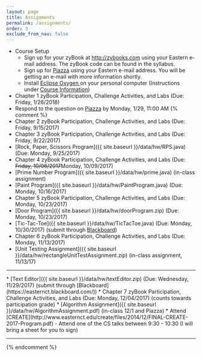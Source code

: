 ```yaml
---  
layout: page
title: Assignments 
permalink: /assignments/
order: 3
exclude_from_nav: false
---
```

   
* Course Setup 
	* Sign up for your zyBook at <a href = "http://zybooks.com">http://zybooks.com</a> using your Eastern e-mail address. The zyBook code can be found in the syllabus.
	* Sign up for <a href = "http://www.piazza.com">Piazza</a> using your Eastern e-mail address. You will be getting an e-mail with more information shortly. 
	* Install <a href = "https://eclipse.org">Eclipse Oxygen </a> on your personal computer (Instructions under <a href = "http://gdancik.github.io/CSC-210/info/">Course Information</a>) 
* Chapter 1 zyBook Participation, Challenge Activities, and Labs (Due: Friday, 1/26/2018)
* Respond to the question on <a href = "http://www.piazza.com">Piazza</a> by Monday, 1/29, 11:00 AM 
{% comment %}
* Chapter 2 zyBook Participation, Challenge Activities, and Labs (Due: Friday, 9/15/2017) 
* Chapter 3 zyBook Participation, Challenge Activities, and Labs (Due: Friday, 9/22/2017)
* [Rock, Paper, Scissors Program]({{ site.baseurl }}/data/hw/RPS.java) (Due: Monday, 9/25/2017)
* Chapter 4 zyBook Participation, Challenge Activities, and Labs (Due: <strike>Friday, 10/06/2017</strike>Monday, 10/09/2017)
* [Prime Number Program]({{ site.baseurl }}/data/hw/prime.java) (in-class assignment)  
* [Paint Program]({{ site.baseurl }}/data/hw/PaintProgram.java) (Due: Monday, 10/16/2017)  
* Chapter 5 zyBook Participation, Challenge Activities, and Labs (Due: Monday, 10/23/2017)
* [Door Program]({{ site.baseurl }}/data/hw/doorProgram.zip) (Due: Monday, 10/23/2017)  
* [Tic-Tac-Toe]({{ site.baseurl }}/data/hw/TicTacToe.java) (Due: Monday, 10/30/2017) (submit through [Blackboard](https://easternct.blackboard.com/)) 
* Chapter 6 zyBook Participation, Challenge Activities, and Labs (Due: Monday, 11/13/2017)
* [Unit Testing Assignment]({{ site.baseurl }}/data/hw/rectangleUnitTestAssignment.zip) (in-class assignment, 11/13/17)
<hr>
* [Text Editor]({{ site.baseurl }}/data/hw/textEditor.zip) (Due: Wednesday, 11/29/2017) (submit through [Blackboard](https://easternct.blackboard.com/)) 
* Chapter 7 zyBook Participation, Challenge Activities, and Labs (Due: Monday, 12/04/2017) (counts towards participation grade)
* [Algorithm Assignment]({{ site.baseurl }}/data/hw/AlgorithmAssignment.pdf) (in-class 12/1 and Piazza)
* Attend [CREATE](http://www.easternct.edu/create/files/2014/12/FINAL-CREATE-2017-Program.pdf) - Attend one of the CS talks between 9:30 - 10:30 (I will bring a sheet for you to sign) 

***

{% endcomment %} 
